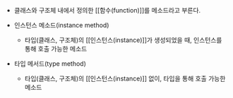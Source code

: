 - 클래스와 구조체 내에서 정의한 [[함수(function)]]를 메소드라고 부른다.

-  인스턴스 메소드(instance method)
	- 타입(클래스, 구조체)의 [[인스턴스(instance)]]가 생성되었을 때, 인스턴스를 통해 호출 가능한 메소드
- 타입 메서드(type method)
	- 타입(클래스, 구조체)의 [[인스턴스(instance)]] 없이, 타입을 통해 호출 가능한 메소드